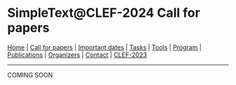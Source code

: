 # SimpleText@CLEF-2024 Call for papers

[Home](./) | [Call for papers](./CFP) | [Important dates](./dates) | [Tasks](./tasks)  | [Tools](./tools) | 
[Program](./program) | [Publications](./publications) | [Organizers](./organizers) | [Contact](../en/contact) | [CLEF-2023](https://simpletext-project.com/2023/clef/)

---

COMING SOON

